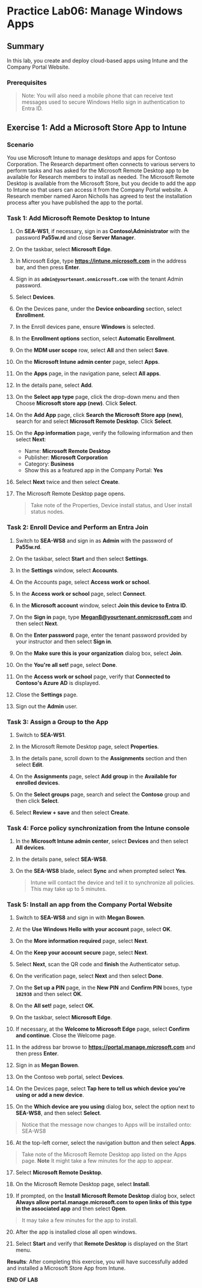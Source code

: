 # Practice Lab06: Manage Windows Apps

## Summary

In this lab, you create and deploy cloud-based apps using Intune and the Company Portal Website.

### Prerequisites

  > Note: You will also need a mobile phone that can receive text messages used to secure Windows Hello sign in authentication to Entra ID.

## Exercise 1: Add a Microsoft Store App to Intune

### Scenario

You use Microsoft Intune to manage desktops and apps for Contoso Corporation. The Research department often connects to various servers to perform tasks and has asked for the Microsoft Remote Desktop app to be available for Research members to install as needed. The Microsoft Remote Desktop is available from the Microsoft Store, but you decide to add the app to Intune so that users can access it from the Company Portal website. A Research member named Aaron Nicholls has agreed to test the installation process after you have published the app to the portal.

### Task 1: Add Microsoft Remote Desktop to Intune

1. On **SEA-WS1**, if necessary, sign in as **Contoso\\Administrator** with the password **Pa55w.rd** and close **Server Manager**.

2. On the taskbar, select **Microsoft Edge**.

3. In Microsoft Edge, type **https://intune.microsoft.com** in the address bar, and then press **Enter**.

4. Sign in as **`admin@yourtenant.onmicrosoft.com`** with the tenant Admin password.

5. Select **Devices**.
   
6. On the Devices pane, under the **Device onboarding** section, select **Enrollment**.

7. In the Enroll devices pane, ensure **Windows** is selected.

8. In the **Enrollment options** section, select **Automatic Enrollment**.

9.  On the **MDM user scope** row, select **All** and then select **Save**.

10. On the **Microsoft Intune admin center** page, select **Apps**.

11. On the **Apps** page, in the navigation pane, select **All apps**.

12. In the details pane, select **Add**.

13. On the **Select app type** page, click the drop-down menu and then Choose **Microsoft store app (new)**. Click **Select**.

14. On the **Add App** page, click **Search the  Microsoft Store app (new)**, search for and select **Microsoft Remote Desktop**. Click **Select**.

15. On the **App information** page, verify the following information and then select **Next**:
    - Name: **Microsoft Remote Desktop**
    - Publisher: **Microsoft Corporation**
    - Category: **Business**
    - Show this as a featured app in the Company Portal: **Yes**

16. Select **Next** twice and then select **Create**.

17. The Microsoft Remote Desktop page opens.

    > Take note of the Properties, Device install status, and User install status nodes.

### Task 2: Enroll Device and Perform an Entra Join

1. Switch to **SEA-WS8** and sign in as **Admin** with the password of **Pa55w.rd**.

2. On the taskbar, select **Start** and then select **Settings**.

3. In the **Settings** window, select **Accounts**.

4. On the Accounts page, select **Access work or school**.

5. In the **Access work or school** page, select **Connect**.

6. In the **Microsoft account** window, select **Join this device to Entra ID**.

7. On the **Sign in** page, type **MeganB@yourtenant.onmicrosoft.com** and then select **Next**.

8. On the **Enter password** page, enter the tenant password provided by your instructor and then select **Sign in**.

9. On the **Make sure this is your organization** dialog box, select **Join**.

10. On the **You're all set!** page, select **Done**.

11. On the **Access work or school** page, verify that **Connected to Contoso's Azure AD** is displayed.

12. Close the **Settings** page.

13. Sign out the **Admin** user.

### Task 3: Assign a Group to the App

1. Switch to **SEA-WS1**.

2. In the Microsoft Remote Desktop page, select **Properties**.

3. In the details pane, scroll down to the **Assignments** section and then select **Edit**.

4. On the **Assignments** page, select **Add group** in the **Available for enrolled devices**.

5. On the **Select groups** page, search and select the **Contoso** group and then click **Select**.

6. Select **Review + save** and then select **Create**.

### Task 4: Force policy synchronization from the Intune console

1. In the **Microsoft Intune admin center**, select **Devices** and then select **All devices**.

2. In the details pane, select **SEA-WS8**.

3. On the **SEA-WS8** blade, select **Sync** and when prompted select **Yes**.

   > Intune will contact the device and tell it to synchronize all policies. This may take up to 5 minutes.


### Task 5: Install an app from the Company Portal Website

1. Switch to **SEA-WS8** and sign in with **Megan Bowen**.

2. At the **Use Windows Hello with your account** page, select **OK**.

3. On the **More information required** page, select **Next**.

4. On the **Keep your account secure** page, select **Next**.

5. Select **Next**, scan the QR code and **finish** the Authenticator setup.

6. On the verification page, select **Next** and then select **Done**.

7. On the **Set up a PIN** page, in the **New PIN** and **Confirm PIN** boxes, type **`102938`** and then select **OK**.

8. On the **All set!** page, select **OK**.

9.  On the taskbar, select **Microsoft Edge**.

10. If necessary, at the **Welcome to Microsoft Edge** page, select **Confirm and continue**. Close the Welcome page.

11. In the address bar browse to **https://portal.manage.microsoft.com** and then press **Enter**.

12. Sign in as **Megan Bowen**.

13. On the Contoso web portal, select **Devices**.

14. On the Devices page, select **Tap here to tell us which device you're using or add a new device**.

15. On the **Which device are you using** dialog box, select the option next to **SEA-WS8**, and then select **Select**.

   > Notice that the message now changes to Apps will be installed onto: SEA-WS8

16. At the top-left corner, select the navigation button and then select **Apps**.

   > Take note of the Microsoft Remote Desktop app listed on the Apps page. **Note** It might take a few minutes for the app to appear.

17. Select **Microsoft Remote Desktop**.

18. On the Microsoft Remote Desktop page, select **Install**.

19. If prompted, on the **Install Microsoft Remote Desktop** dialog box, select **Always allow portal.manage.microsoft.com to open links of this type in the associated app** and then select **Open**.

   >It may take a few minutes for the app to install.

20. After the app is installed close all open windows.

21. Select **Start** and verify that **Remote Desktop** is displayed on the Start menu.

**Results**: After completing this exercise, you will have successfully added and installed a Microsoft Store App from Intune.

**END OF LAB**